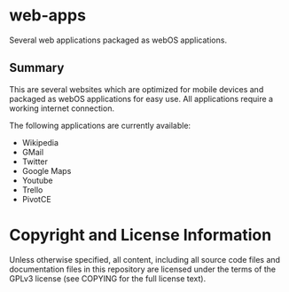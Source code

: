 web-apps
========

Several web applications packaged as webOS applications.

Summary
-------
This are several websites which are optimized for mobile devices and packaged as webOS
applications for easy use. All applications require a working internet connection.

The following applications are currently available:

* Wikipedia
* GMail
* Twitter
* Google Maps
* Youtube
* Trello
* PivotCE

# Copyright and License Information

Unless otherwise specified, all content, including all source code files and
documentation files in this repository are licensed under the terms of the GPLv3 license
(see COPYING for the full license text).
